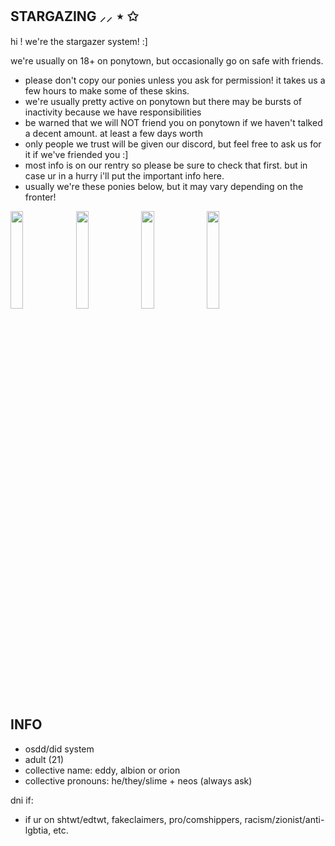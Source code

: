 **STARGAZING ⸝⸝ ⋆ ✩**
-------------------------------------------------------------------------------

hi ! we're the stargazer system! :]

we're usually on 18+ on ponytown, but occasionally go on safe with friends.

- please don't copy our ponies unless you ask for permission! it takes us a few hours to make some of these skins.
- we're usually pretty active on ponytown but there may be bursts of inactivity because we have responsibilities
- be warned that we will NOT friend you on ponytown if we haven't talked a decent amount. at least a few days worth
- only people we trust will be given our discord, but feel free to ask us for it if we've friended you :]
- most info is on our rentry so please be sure to check that first. but in case ur in a hurry i'll put the important info here.
- usually we're these ponies below, but it may vary depending on the fronter!

<img src="https://i.imgur.com/412CYC8.png" width=20% height=20%> <img src="https://i.imgur.com/h7HQMhp.png" width=20% height=20%> <img src="https://i.imgur.com/HY6z2Ug.png" width=20% height=20%> <img src="https://i.imgur.com/dR8psXA.png" width=20% height=20%>

**INFO**
------------------------------------------------------------------------------
- osdd/did system
- adult (21)
- collective name: eddy, albion or orion
- collective pronouns: he/they/slime + neos (always ask)

dni if:
- if ur on shtwt/edtwt, fakeclaimers, pro/comshippers, racism/zionist/anti-lgbtia, etc.
